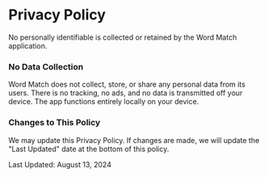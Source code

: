 # Privacy Policy

No personally identifiable is collected or retained by the Word Match application.

### No Data Collection

Word Match does not collect, store, or share any personal data from its users. There is no tracking, no ads, and no data is transmitted off your device. The app functions entirely locally on your device.

### Changes to This Policy

We may update this Privacy Policy. If changes are made, we will update the "Last Updated" date at the bottom of this policy.

Last Updated: August 13, 2024

